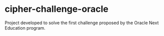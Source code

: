 # cipher-challenge-oracle
Project developed to solve the first challenge proposed by the Oracle Next Education program.
